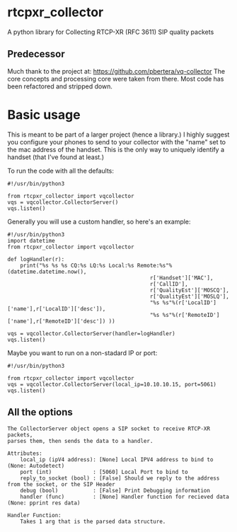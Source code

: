 # rtcpxr_collector
A python library for Collecting RTCP-XR (RFC 3611) SIP quality packets

## Predecessor
Much thank to the project at: https://github.com/pbertera/vq-collector
The core concepts and processing core were taken from there. 
Most code has been refactored and stripped down.

# Basic usage
This is meant to be part of a larger project (hence a library.)
I highly suggest you configure your phones to send to your collector 
with the "name" set to the mac address of the handset. This is the only way to uniquely identify a handset (that I've found at least.)

To run the code with all the defaults:
```
#!/usr/bin/python3

from rtcpxr_collector import vqcollector
vqs = vqcollector.CollectorServer()
vqs.listen()
```

Generally you will use a custom handler, so here's an example:
```
#!/usr/bin/python3
import datetime
from rtcpxr_collector import vqcollector

def logHandler(r):
    print("%s %s %s CQ:%s LQ:%s Local:%s Remote:%s"%(datetime.datetime.now(), 
                                             r['Handset']['MAC'],
                                             r['CallID'],
                                             r['QualityEst']['MOSCQ'],
                                             r['QualityEst']['MOSLQ'],
                                             "%s %s"%(r['LocalID']['name'],r['LocalID']['desc']),
                                             "%s %s"%(r['RemoteID']['name'],r['RemoteID']['desc']) ))

vqs = vqcollector.CollectorServer(handler=logHandler)
vqs.listen()
```

Maybe you want to run on a non-stadard IP or port:
```
#!/usr/bin/python3

from rtcpxr_collector import vqcollector
vqs = vqcollector.CollectorServer(local_ip=10.10.10.15, port=5061)
vqs.listen()
```
## All the options
```
The CollectorServer object opens a SIP socket to receive RTCP-XR packets,
parses them, then sends the data to a handler.

Attributes:
    local_ip (ipV4 address): [None] Local IPV4 address to bind to (None: Autodetect)
    port (int)             : [5060] Local Port to bind to
    reply_to_socket (bool) : [False] Should we reply to the address from the socket, or the SIP Header
    debug (bool)           : [False] Print Debugging information
    handler (func)         : [None] Handler function for recieved data (None: pprint res data)

Handler Function:
    Takes 1 arg that is the parsed data structure.
```


